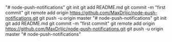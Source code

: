 "# node-push-notifications"  git init git add README.md git commit -m "first commit" git remote add origin https://github.com/MaxDrljic/node-push-notifications.git git push -u origin master
"# node-push-notifications"  git init git add README.md git commit -m "first commit" git remote add origin https://github.com/MaxDrljic/node-push-notifications.git git push -u origin master
"# node-push-notifications" 
